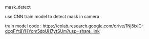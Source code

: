 mask_detect

use CNN train model to detect mask in camera

train model code : https://colab.research.google.com/drive/1Nj5ixlC-dcqFYt8YHYom5dpUi17ytSUm?usp=share_link
